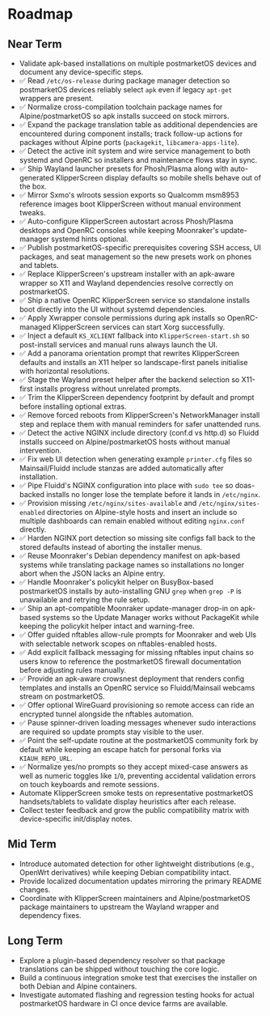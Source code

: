 # Roadmap

## Near Term
- Validate apk-based installations on multiple postmarketOS devices and document any device-specific steps.
- ✅ Read `/etc/os-release` during package manager detection so postmarketOS devices reliably select `apk` even if legacy `apt-get` wrappers are present.
- ✅ Normalize cross-compilation toolchain package names for Alpine/postmarketOS so apk installs succeed on stock mirrors.
- ✅ Expand the package translation table as additional dependencies are encountered during component installs; track follow-up actions for packages without Alpine ports (`packagekit`, `libcamera-apps-lite`).
- ✅ Detect the active init system and wire service management to both systemd and OpenRC so installers and maintenance flows stay in sync.
- ✅ Ship Wayland launcher presets for Phosh/Plasma along with auto-generated KlipperScreen display defaults so mobile shells behave out of the box.
- ✅ Mirror Sxmo's wlroots session exports so Qualcomm msm8953 reference images boot KlipperScreen without manual environment tweaks.
- ✅ Auto-configure KlipperScreen autostart across Phosh/Plasma desktops and OpenRC consoles while keeping Moonraker's update-manager systemd hints optional.
- ✅ Publish postmarketOS-specific prerequisites covering SSH access, UI packages, and seat management so the new presets work on phones and tablets.
- ✅ Replace KlipperScreen's upstream installer with an apk-aware wrapper so X11 and Wayland dependencies resolve correctly on postmarketOS.
- ✅ Ship a native OpenRC KlipperScreen service so standalone installs boot directly into the UI without systemd dependencies.
- ✅ Apply Xwrapper console permissions during apk installs so OpenRC-managed KlipperScreen services can start Xorg successfully.
- ✅ Inject a default `KS_XCLIENT` fallback into `KlipperScreen-start.sh` so post-install services and manual runs always launch the UI.
- ✅ Add a panorama orientation prompt that rewrites KlipperScreen defaults and installs an X11 helper so landscape-first panels initialise with horizontal resolutions.
- ✅ Stage the Wayland preset helper after the backend selection so X11-first installs progress without unrelated prompts.
- ✅ Trim the KlipperScreen dependency footprint by default and prompt before installing optional extras.
- ✅ Remove forced reboots from KlipperScreen's NetworkManager install step and replace them with manual reminders for safer unattended runs.
- ✅ Detect the active NGINX include directory (conf.d vs http.d) so Fluidd installs succeed on Alpine/postmarketOS hosts without manual intervention.
- ✅ Fix web UI detection when generating example `printer.cfg` files so Mainsail/Fluidd include stanzas are added automatically after installation.
- ✅ Pipe Fluidd's NGINX configuration into place with `sudo tee` so doas-backed installs no longer lose the template before it lands in `/etc/nginx`.
- ✅ Provision missing `/etc/nginx/sites-available` and `/etc/nginx/sites-enabled` directories on Alpine-style hosts and insert an include so multiple dashboards can remain enabled without editing `nginx.conf` directly.
- ✅ Harden NGINX port detection so missing site configs fall back to the stored defaults instead of aborting the installer menus.
- ✅ Reuse Moonraker's Debian dependency manifest on apk-based systems while translating package names so installations no longer abort when the JSON lacks an Alpine entry.
- ✅ Handle Moonraker's policykit helper on BusyBox-based postmarketOS installs by auto-installing GNU `grep` when `grep -P` is unavailable and retrying the rule setup.
- ✅ Ship an apt-compatible Moonraker update-manager drop-in on apk-based systems so the Update Manager works without PackageKit while keeping the policykit helper intact and warning-free.
- ✅ Offer guided nftables allow-rule prompts for Moonraker and web UIs with selectable network scopes on nftables-enabled hosts.
- ✅ Add explicit fallback messaging for missing nftables input chains so users know to reference the postmarketOS firewall documentation before adjusting rules manually.
- ✅ Provide an apk-aware crowsnest deployment that renders config templates and installs an OpenRC service so Fluidd/Mainsail webcams stream on postmarketOS.
- ✅ Offer optional WireGuard provisioning so remote access can ride an encrypted tunnel alongside the nftables automation.
- ✅ Pause spinner-driven loading messages whenever sudo interactions are required so update prompts stay visible to the user.
- ✅ Point the self-update routine at the postmarketOS community fork by default while keeping an escape hatch for personal forks via `KIAUH_REPO_URL`.
- ✅ Normalize yes/no prompts so they accept mixed-case answers as well as numeric toggles like `1`/`0`, preventing accidental
     validation errors on touch keyboards and remote sessions.
- Automate KlipperScreen smoke tests on representative postmarketOS handsets/tablets to validate display heuristics after each release.
- Collect tester feedback and grow the public compatibility matrix with device-specific init/display notes.

## Mid Term
- Introduce automated detection for other lightweight distributions (e.g., OpenWrt derivatives) while keeping Debian compatibility intact.
- Provide localized documentation updates mirroring the primary README changes.
- Coordinate with KlipperScreen maintainers and Alpine/postmarketOS package maintainers to upstream the Wayland wrapper and dependency fixes.

## Long Term
- Explore a plugin-based dependency resolver so that package translations can be shipped without touching the core logic.
- Build a continuous integration smoke test that exercises the installer on both Debian and Alpine containers.
- Investigate automated flashing and regression testing hooks for actual postmarketOS hardware in CI once device farms are available.
